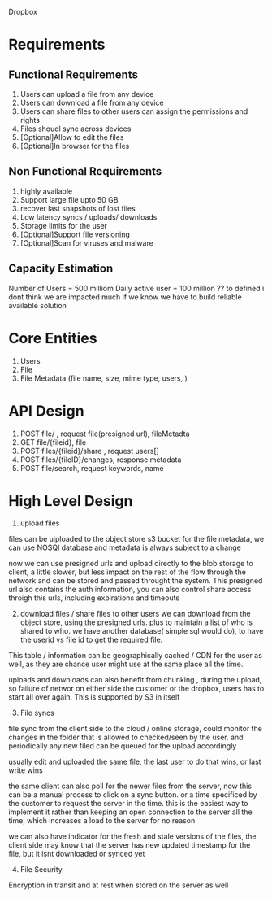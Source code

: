 Dropbox

# Requirements

## Functional Requirements

1. Users can upload a file from any device
2. Users can download a file from any device
3. Users can share files to other users can assign the permissions and rights
4. Files shoudl sync across devices
5. [Optional]Allow to edit the files
6. [Optional]In browser for the files

## Non Functional Requirements

1. highly available
2. Support large file upto 50 GB
3. recover last snapshots of lost files
4. Low latency syncs / uploads/ downloads
5. Storage limits for the user
6. [Optional]Support file versioning
7. [Optional]Scan for viruses and malware

## Capacity Estimation


Number of Users = 500 milliom
Daily active user = 100 million
?? to defined i dont think we are impacted much if we know we have to build reliable available solution


# Core Entities

1. Users
2. File
3. File Metadata (file name, size, mime type, users, )

# API Design

1. POST file/ , request file(presigned url), fileMetadta
2. GET  file/{fileid}, file
3. POST files/{fileid}/share , request users[]
4. POST files/{fileID}/changes, response metadata
5. POST file/search, request keywords, name

# High Level Design

1. upload files

files can be uiploaded to the object store s3 bucket
for the file metadata, we can use NOSQl database and metadata is always subject to a change

now we can use presigned urls and upload directly to the blob storage to client, a little slower, but less impact on the rest of the flow through the network
and can be stored and passed throught the system. This presigned url also contains the auth information, you can also control share access throigh this urls, including expirations and timeouts



2. download files / share files to other users
we can download from the object store, using the presigned urls. plus to maintain a list of who is shared to who. we have another database( simple sql would do), to have the userid vs file id
to get the required file.

This table / information can be geographically cached / CDN for the user as well, as they are chance user might use at the same place all the time.


uploads and downloads can also benefit from chunking , during the upload, so failure of networ on either side the customer or the dropbox, users has to start all over again. This is supported by S3 in itself


3. File syncs

file sync from the client side to the cloud / online storage, could monitor the changes in the folder that is allowed to checked/seen by the user.
and periodically any new filed can be queued for the upload accordingly

usually edit and uploaded the same file, the last user to do that wins, or last write wins

the same client can also poll for the newer files from the server, now this can be a manual process to click on a sync button. or a time specificed by the customer to request the server in the time.
this is the easiest way to implement it rather than keeping an open connection to the server all the time, which increases a load to the server for no reason

we can also have indicator for the fresh and stale versions of the files, the client side may know that the server has new updated timestamp for the file, but it isnt downloaded or synced yet


4. File Security

Encryption in transit and at rest when stored on the server as well